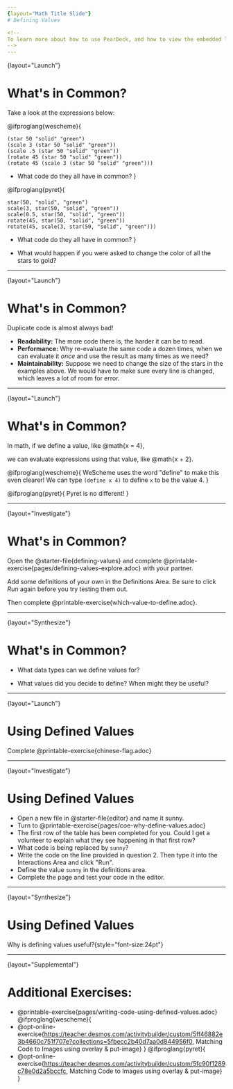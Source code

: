 ```yaml
---
{layout="Math Title Slide"}
# Defining Values

<!--
To learn more about how to use PearDeck, and how to view the embedded links on these slides without going into present mode visit https://help.peardeck.com/en
-->
---
```

{layout="Launch"}
# What's in Common? 

Take a look at the expressions below:

@ifproglang{wescheme}{

```
(star 50 "solid" "green")
(scale 3 (star 50 "solid" "green"))
(scale .5 (star 50 "solid" "green"))
(rotate 45 (star 50 "solid" "green"))
(rotate 45 (scale 3 (star 50 "solid" "green")))
```
- What code do they all have in common?
}

@ifproglang{pyret}{
```
star(50, "solid", "green")
scale(3, star(50, "solid", "green"))
scale(0.5, star(50, "solid", "green"))
rotate(45, star(50, "solid", "green"))
rotate(45, scale(3, star(50, "solid", "green")))
```
- What code do they all have in common?
}

- What would happen if you were asked to change the color of all the stars to gold?

---
{layout="Launch"}
# What's in Common? 

Duplicate code is almost always bad! 

- __Readability:__ The more code there is, the harder it can be to read.
- __Performance:__ Why re-evaluate the same code a dozen times, when we can evaluate it _once_ and use the result as many times as we need?
- __Maintainability:__ Suppose we need to change the size of the stars in the examples above. We would have to make sure every line is changed, which leaves a lot of room for error.

---
{layout="Launch"}
# What's in Common? 

In math, if we define a value, like @math{x = 4}, 

we can evaluate expressions using that value, like @math{x + 2}.

@ifproglang{wescheme}{
WeScheme uses the word "define" to make this even clearer! We can type `(define x 4)` to define `x` to be the value 4.
}

@ifproglang{pyret}{
Pyret is no different!
} 

---
{layout="Investigate"}
# What's in Common? 

Open the @starter-file{defining-values} and complete @printable-exercise{pages/defining-values-explore.adoc} with your partner.

Add some definitions of your own in the Definitions Area. Be sure to click *Run* again before you try testing them out.

Then complete @printable-exercise{which-value-to-define.adoc}.

---
{layout="Synthesize"}
# What's in Common? 

- What data types can we define values for?

- What values did you decide to define? When might they be useful?

---
{layout="Launch"}
# Using Defined Values

Complete @printable-exercise{chinese-flag.adoc}

<!--
It will direct them to open the @starter-file{flags-china} once they complete the first half of the questions on the page.
-->

---
{layout="Investigate"}
# Using Defined Values

- Open a new file in @starter-file{editor} and name it sunny.
- Turn to @printable-exercise{pages/coe-why-define-values.adoc}
- The first row of the table has been completed for you. Could I get a volunteer to explain what they see happening in that first row?
- What code is being replaced by `sunny`? 
- Write the code on the line provided in question 2. Then type it into the Interactions Area and click "Run".
- Define the value `sunny` in the definitions area.
- Complete the page and test your code in the editor.

<!--
The code for sunny is @show{(code '(radial-star 30 20 50 "solid" "yellow"))}
-->

---
{layout="Synthesize"}
# Using Defined Values

Why is defining values useful?{style="font-size:24pt"}

---
{layout="Supplemental"}
# Additional Exercises:

* @printable-exercise{pages/writing-code-using-defined-values.adoc}
@ifproglang{wescheme}{
* @opt-online-exercise{https://teacher.desmos.com/activitybuilder/custom/5ff46882e3b4660c751f707e?collections=5fbecc2b40d7aa0d844956f0, Matching Code to Images using overlay & put-image}
}
@ifproglang{pyret}{
* @opt-online-exercise{https://teacher.desmos.com/activitybuilder/custom/5fc90f1289c78e0d2a5bccfc, Matching Code to Images using overlay & put-image}
}